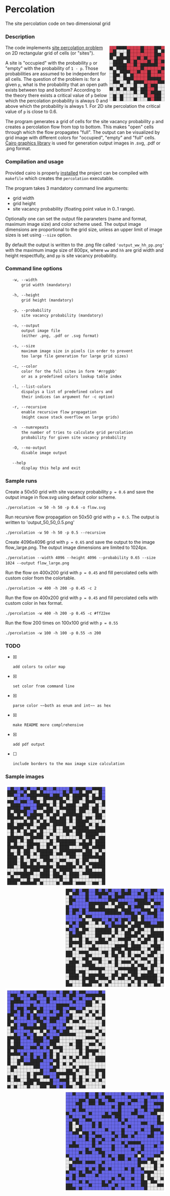 # Percolation
The site percolation code on two dimensional grid


### Description

<img align="right" src="data/percolation.png" height="180" alt="site percolation" />

The code implements [site percolation problem](https://en.wikipedia.org/wiki/Percolation_theory) 
on 2D rectangular grid of cells (or "sites").

A site is "occupied" with the probability `p` or "empty" with the probability of `1 - p`. 
Those probabilities are assumed to be independent for all cells. The question of the problem is: 
for a given `p`, what is the probability that an open path exists between top and bottom?
According to the theory there exists a critical value of `p` below which the percolation probability is always 0 
and above which the probability is always 1. For 2D site percolation the critical value of `p` is close to 0.6.

The program generates a grid of cells for the site vacancy probability `p` and creates a percolation flow
from top to bottom. This makes "open" cells through which the flow propagates "full". 
The output can be visualized by grid image with different colors for "occupied", "empty" and "full" cells.
[Cairo graphics library](https://www.cairographics.org) is used for generation output images in .svg, .pdf or .png format.


### Compilation and usage

Provided cairo is properly [installed](https://www.cairographics.org/download/) 
the project can be compiled with `makefile` which creates the `percolation` executable.

The program takes 3 mandatory command line arguments:
* grid width
* grid height
* site vacancy probability (floating point value in 0..1 range). 

Optionally one can set the output file paraneters (name and format, maximum image size) and color scheme used.
The output image dimensions are proportional to the grid size, unless an upper limit of image sizes is set
using `--size` option.

By default the output is written to the .png file called `'output_ww_hh_pp.png'` with
the maximum image size of 800px, where `ww` and `hh` are grid width and height respectfully, 
and `pp` is site vacancy probability.


### Command line options

       -w, --width                                   
           grid width (mandatory)                              
                                                     
       -h, --height                                  
           grid height (mandatory)                             
                                                     
       -p, --probability                             
           site vacancy probability (mandatory)            
                                                     
       -o, --output                                  
           output image file 
           (either .png, .pdf or .svg format)     
                                                     
       -s, --size                                    
           maximum image size in pixels (in order to prevent 
           too large file generation for large grid sizes)                      
                                                     
       -c, --color                                   
           color for the full sites in form '#rrggbb'
           or as a predefined colors lookup table index                
                                                     
       -l, --list-colors                             
           dispalys a list of predefined colors and  
           their indices (an argument for -c option) 
                                                     
       -r, --recursive                               
           enable recursive flow propagation 
           (might cause stack overflow on large grids) 
           
       -n  --numrepeats
           the number of tries to calculate grid percolation 
           probability for given site vacancy probability
                                                     
       -O, --no-output                               
           disable image output                      
                                                     
       --help                                        
           display this help and exit                


### Sample runs

Create a 50x50 grid with site vacancy probability `p = 0.6` and 
save the output image in flow.svg using default color scheme.

`./percolation -w 50 -h 50 -p 0.6 -o flow.svg`


Run recursive flow propagation on 50x50 grid with `p = 0.5`.
The output is written to 'output_50_50_0.5.png'

`./percolation -w 50 -h 50 -p 0.5 --recursive`


Create 4096x4096 grid with `p = 0.65` and save the output to the image flow_large.png.
The output image dimensions are limited to 1024px.

`./percolation --width 4096 --height 4096 --probability 0.65 --size 1024 --output flow_large.png`


Run the flow on 400x200 grid with `p = 0.45` and fill percolated cells with custom color from the colortable.

`./percolation -w 400 -h 200 -p 0.45 -c 2`


Run the flow on 400x200 grid with `p = 0.45` and fill percolated cells with custom color in hex format.

`./percolation -w 400 -h 200 -p 0.45 -c #ff22ee`

Run the flow 200 times on 100x100 grid with `p = 0.55`

`./percolation -w 100 -h 100 -p 0.55 -n 200`


### TODO

* [x]     add colors to color map
* [x]     set color from command line
* [x]     parse color ~~both as enum and int~~ as hex
* [x]     make README more complrehensive
* [x]     add pdf output
* [ ]     include borders to the max image size calculation


### Sample images

<a><img src="data/img_p40.png" align="left"  height="320" alt="p = 0.4" ></a>
<a><img src="data/img_p50.png" align="right" height="320" alt="p = 0.5" ></a>
<a><img src="data/img_p60.png" align="left"  height="320" alt="p = 0.6" ></a>
<a><img src="data/img_p70.png" align="right" height="320" alt="p = 0.7" ></a>



